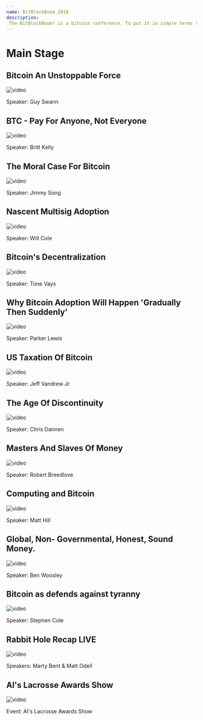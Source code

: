 ```yaml
--- 
name: BitBlockBoom 2018
description: 
 The BitBlockBoom! is a bitcoin conference. To put it in simple terms this conference is only for people who are interested in Bitcoin. Attendees range from people highly known and heavily involved in Bitcoin, to people who are just trying to learn what bitcoin is all about. You will not find anyone shilling shitcoins or NFTs. This is a True Bitcoin Conference. BitBlockBoom has created a wonderful atmosphere to meet and discuss bitcoin with the speakers and other bitcoiners. 
---
```

# Main Stage

## Bitcoin An Unstoppable Force

![video](https://youtu.be/K0yESdK22Aw)

Speaker: Guy Swann

## BTC - Pay For Anyone, Not Everyone

![video](https://youtu.be/koCujSoudAg)

Speaker: Britt Kelly

## The Moral Case For Bitcoin

![video](https://youtu.be/bZS3q8iqDow)

Speaker: Jimmy Song

## Nascent Multisig Adoption

![video](https://youtu.be/zRbMWLuTlsg)

Speaker: Will Cole

## Bitcoin's Decentralization

![video](https://youtu.be/h72m9vIVmzc)

Speaker: Tone Vays

## Why Bitcoin Adoption Will Happen 'Gradually Then Suddenly'

![video](https://youtu.be/7WqoQay84Ro)

Speaker: Parker Lewis

## US Taxation Of Bitcoin

![video](https://youtu.be/JKGx2l5UlLM)

Speaker: Jeff Vandrew Jr

## The Age Of Discontinuity

![video](https://youtu.be/ff2tXsH9X5w)

Speaker: Chris Dannen

## Masters And Slaves Of Money

![video](https://youtu.be/jbDbOanA_dw)

Speaker: Robert Breedlove

## Computing and Bitcoin

![video](https://youtu.be/xNfbiyv7OIM)

Speaker: Matt Hill

## Global, Non- Governmental, Honest, Sound Money.

![video](https://youtu.be/2WHSZd0L4rA)

Speaker: Ben Woosley

## Bitcoin as defends against tyranny

![video](https://youtu.be/8bM0xLVG5VI)

Speaker: Stephen Cole

## Rabbit Hole Recap LIVE

![video](https://youtu.be/WzhQR0ThvB0)

Speakers: Marty Bent & Matt Odell

## Al's Lacrosse Awards Show

![video](https://youtu.be/lxEYUHkhaFM)

Event: Al's Lacrosse Awards Show
